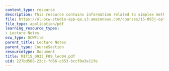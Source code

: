```yaml
---
content_type: resource
description: This resource contains information related to simplex method II.
file: https://ol-ocw-studio-app-qa.s3.amazonaws.com/courses/15-093j-optimization-methods-fall-2009/227bd50822ccfd66c653bccf0a3e11fe_MIT15_093J_F09_lec04.pdf
file_type: application/pdf
learning_resource_types:
- Lecture Notes
ocw_type: OCWFile
parent_title: Lecture Notes
parent_type: CourseSection
resourcetype: Document
title: MIT15_093J_F09_lec04.pdf
uid: 227bd508-22cc-fd66-c653-bccf0a3e11fe
---
```

